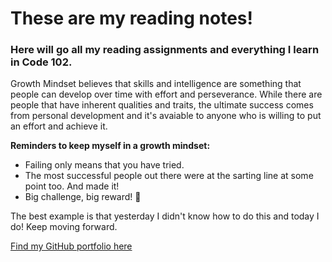 # These are my reading notes!

### Here will go all my reading assignments and everything I learn in Code 102. 

Growth Mindset believes that skills and intelligence are something that people can develop over time with effort and perseverance. While there are people that have inherent qualities and traits, the ultimate success comes from personal development and it's avaiable to anyone who is willing to put an effort and achieve it. 

**Reminders to keep myself in a growth mindset:** 

- Failing only means that you have tried.
- The most successful people out there were at the sarting line at some point too. And made it! 
- Big challenge, big reward! 💪

The best example is that yesterday I didn't know how to do this and today I do! Keep moving forward. 

[Find my GitHub portfolio here](https://github.com/Araceligm90)
